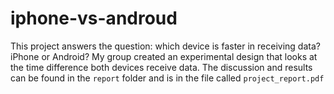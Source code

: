 # iphone-vs-androud
This project answers the question: which device is faster in receiving data? iPhone or Android? My group created an experimental design that looks at the time difference both devices receive data. The discussion and results can be found in the `report` folder and is in the file called `project_report.pdf`
